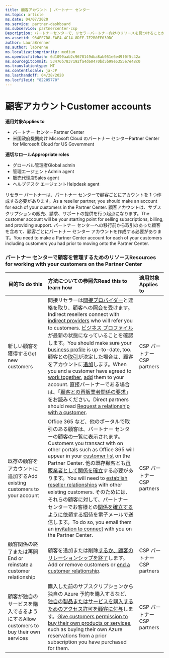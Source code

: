 ```yaml
---
title: 顧客アカウント | パートナー センター
ms.topic: article
ms.date: 04/07/2020
ms.service: partner-dashboard
ms.subservice: partnercenter-csp
Description: パートナーセンターで、リセラーパートナー向けのリソースを見つけることができます。 これには、サブスクリプション、請求、またはオファーのサポートを販売する前に、顧客アカウントを作成する必要があります。
ms.assetid: 934FF7D8-FAE4-4C14-8DFF-7E2B0FF039DC
author: LauraBrenner
ms.author: labrenne
ms.localizationpriority: medium
ms.openlocfilehash: 6d1090aab2c9678149dba8ab051e6e49f0f5c42a
ms.sourcegitcommit: 53476b7837192fa4d60470bd5b99e5355e7e48c0
ms.translationtype: MT
ms.contentlocale: ja-JP
ms.lasthandoff: 04/28/2020
ms.locfileid: "82205770"
---
```

# <a name="customer-accounts"></a><span data-ttu-id="479f3-104">顧客アカウント</span><span class="sxs-lookup"><span data-stu-id="479f3-104">Customer accounts</span></span>

<span data-ttu-id="479f3-105">**適用対象**</span><span class="sxs-lookup"><span data-stu-id="479f3-105">**Applies to**</span></span>

-  <span data-ttu-id="479f3-106">パートナー センター</span><span class="sxs-lookup"><span data-stu-id="479f3-106">Partner Center</span></span>
-  <span data-ttu-id="479f3-107">米国政府機関向け Microsoft Cloud のパートナー センター</span><span class="sxs-lookup"><span data-stu-id="479f3-107">Partner Center for Microsoft Cloud for US Government</span></span>

<span data-ttu-id="479f3-108">**適切なロール**</span><span class="sxs-lookup"><span data-stu-id="479f3-108">**Appropriate roles**</span></span>

- <span data-ttu-id="479f3-109">グローバル管理者</span><span class="sxs-lookup"><span data-stu-id="479f3-109">Global admin</span></span>
- <span data-ttu-id="479f3-110">管理エージェント</span><span class="sxs-lookup"><span data-stu-id="479f3-110">Admin agent</span></span>
- <span data-ttu-id="479f3-111">販売代理店</span><span class="sxs-lookup"><span data-stu-id="479f3-111">Sales agent</span></span>
- <span data-ttu-id="479f3-112">ヘルプデスク エージェント</span><span class="sxs-lookup"><span data-stu-id="479f3-112">Helpdesk agent</span></span>

<span data-ttu-id="479f3-113">リセラー パートナーは、パートナー センターで顧客ごとにアカウントを 1 つ作成する必要があります。</span><span class="sxs-lookup"><span data-stu-id="479f3-113">As a reseller partner, you should make an account for each of your customers in the Partner Center.</span></span> <span data-ttu-id="479f3-114">顧客アカウントは、サブスクリプションの販売、請求、サポートの提供を行う起点になります。</span><span class="sxs-lookup"><span data-stu-id="479f3-114">The customer account will be your starting point for selling subscriptions, billing, and providing support.</span></span> <span data-ttu-id="479f3-115">パートナー センターへの移行前から取引のあった顧客を含めて、顧客ごとにパートナー センター アカウントを作成する必要があります。</span><span class="sxs-lookup"><span data-stu-id="479f3-115">You need to make a Partner Center account for each of your customers including customers you had prior to moving onto the Partner Center.</span></span>

### <a name="resources-for-working-with-your-customers-on-the-partner-center"></a><span data-ttu-id="479f3-116">パートナー センターで顧客を管理するためのリソース</span><span class="sxs-lookup"><span data-stu-id="479f3-116">Resources for working with your customers on the Partner Center</span></span>

|<span data-ttu-id="479f3-117">**目的**</span><span class="sxs-lookup"><span data-stu-id="479f3-117">**To do this**</span></span>   |<span data-ttu-id="479f3-118">**方法についての参照先**</span><span class="sxs-lookup"><span data-stu-id="479f3-118">**Read this to learn how**</span></span>   |<span data-ttu-id="479f3-119">**適用対象**</span><span class="sxs-lookup"><span data-stu-id="479f3-119">**Applies to**</span></span>|
|-----------------|:----------------------------|:--------------|
|<span data-ttu-id="479f3-120">新しい顧客を獲得する</span><span class="sxs-lookup"><span data-stu-id="479f3-120">Get new customers</span></span>|<span data-ttu-id="479f3-121">間接リセラーは[間接プロバイダー](indirect-reseller-tasks-in-partner-center.md)と連絡を取り、顧客への照会を受けます。</span><span class="sxs-lookup"><span data-stu-id="479f3-121">Indirect resellers connect with [indirect providers](indirect-reseller-tasks-in-partner-center.md) who will refer you to customers.</span></span> <span data-ttu-id="479f3-122">[ビジネス プロファイル](create-a-marketing-profile.md)が最新の状態になっていることを確認します。</span><span class="sxs-lookup"><span data-stu-id="479f3-122">You should make sure your [business profile](create-a-marketing-profile.md) is up-to-date, too.</span></span> <span data-ttu-id="479f3-123">顧客との[取引](responding-to-referrals.md)が決定した場合は、顧客をアカウントに[追加](add-a-new-customer.md)します。</span><span class="sxs-lookup"><span data-stu-id="479f3-123">When you and a customer have agreed to [work together](responding-to-referrals.md), [add](add-a-new-customer.md) them to your account.</span></span> <span data-ttu-id="479f3-124">直接パートナーである場合は、「[顧客との再販業者関係の要求](request-a-relationship-with-a-customer.md)」をお読みください。</span><span class="sxs-lookup"><span data-stu-id="479f3-124">Direct partners should read [ Request a relationship with a customer](request-a-relationship-with-a-customer.md).</span></span>|<span data-ttu-id="479f3-125">CSP パートナー</span><span class="sxs-lookup"><span data-stu-id="479f3-125">CSP partners</span></span>|
|<span data-ttu-id="479f3-126">既存の顧客をアカウントに追加する</span><span class="sxs-lookup"><span data-stu-id="479f3-126">Add existing customers to your account</span></span>   | <span data-ttu-id="479f3-127">Office 365 など、他のポータルで取引のある顧客は、パートナー センターの[顧客の一覧](see-your-customer-list.md)に表示されます。</span><span class="sxs-lookup"><span data-stu-id="479f3-127">Customers you transact with on other portals such as Office 365 will appear in your [customer list](see-your-customer-list.md) on the Partner Center.</span></span> <span data-ttu-id="479f3-128">他の既存顧客とも[再販業者として関係を確立](indirect-reseller-tasks-in-partner-center.md)する必要があります。</span><span class="sxs-lookup"><span data-stu-id="479f3-128">You will need to [establish reseller relationships](indirect-reseller-tasks-in-partner-center.md) with other existing customers.</span></span> <span data-ttu-id="479f3-129">そのためには、それらの顧客に対して、パートナー センターでお客様との[関係を確立するように依頼する招待](responding-to-referrals.md)を電子メールで送信します。</span><span class="sxs-lookup"><span data-stu-id="479f3-129">To do so, you email them an [invitation to connect](responding-to-referrals.md) with you on the Partner Center.</span></span>   | <span data-ttu-id="479f3-130">CSP パートナー</span><span class="sxs-lookup"><span data-stu-id="479f3-130">CSP partners</span></span>   |
|<span data-ttu-id="479f3-131">顧客関係の終了または再開</span><span class="sxs-lookup"><span data-stu-id="479f3-131">End or reinstate a customer relationship</span></span>   | <span data-ttu-id="479f3-132">顧客を追加または削除[するか、顧客のリレーションシップを終了](remove-a-relationship.md)します。</span><span class="sxs-lookup"><span data-stu-id="479f3-132">Add or remove customers or [end a customer relationship](remove-a-relationship.md).</span></span>  |   <span data-ttu-id="479f3-133">CSP パートナー</span><span class="sxs-lookup"><span data-stu-id="479f3-133">CSP partners</span></span> |
|<span data-ttu-id="479f3-134">顧客が独自のサービスを購入できるようにする</span><span class="sxs-lookup"><span data-stu-id="479f3-134">Allow customers to buy their own services</span></span>   | <span data-ttu-id="479f3-135">購入した前のサブスクリプションから独自の Azure 予約を購入するなど、[独自の製品またはサービスを購入するためのアクセス許可を顧客に付与](give-customers-permission.md)します。</span><span class="sxs-lookup"><span data-stu-id="479f3-135">[Give customers permission to buy their own products or services](give-customers-permission.md), such as buying their own Azure reservations from a prior subscription you have purchased for them.</span></span>  | <span data-ttu-id="479f3-136">CSP パートナー</span><span class="sxs-lookup"><span data-stu-id="479f3-136">CSP partners</span></span> |